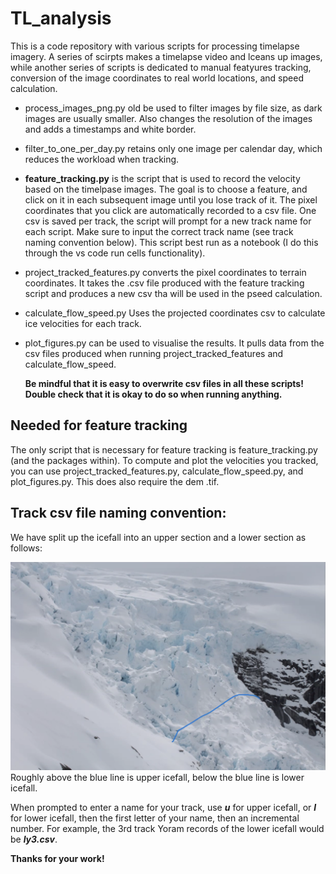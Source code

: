 # TL_analysis
This is a code repository with various scripts for processing timelapse imagery. A series of scirpts makes a timelapse video and lceans up images, while another series of scripts is dedicated to manual featyures tracking, conversion of the image coordinates to real world locations, and speed calculation. 
* process_images_png.py old be used to filter images by file size, as dark images are usually smaller. Also changes the resolution of the images and adds a timestamps and white border.
* filter_to_one_per_day.py retains only one image per calendar day, which reduces the workload when tracking.
  
* **feature_tracking.py** is the script that is used to record the velocity based on the timelpase images. The goal is to choose a feature, and click on it in each subsequent image until you lose track of it. The pixel coordinates that you click are automatically recorded to a csv file. One csv is saved per track, the script will prompt for a new track name for each script. Make sure to input the correct track name (see track naming convention below). This script best run as a notebook (I do this through the vs code run cells functionality).

* project_tracked_features.py converts the pixel coordinates to terrain coordinates. It takes the .csv file produced with the feature tracking script and produces a new csv tha will be used in the pseed calculation.
* calculate_flow_speed.py Uses the projected coordinates csv to calculate ice velocities for each track.
* plot_figures.py can be used to visualise the results. It pulls data from the csv files produced when running project_tracked_features and calculate_flow_speed.

  **Be mindful that it is easy to overwrite csv files in all these scripts! Double check that it is okay to do so when running anything.**

## Needed for feature tracking
The only script that is necessary for feature tracking is feature_tracking.py (and the packages within). To compute and plot the velocities you tracked, you can use project_tracked_features.py, calculate_flow_speed.py, and  plot_figures.py. This does also require the dem .tif.

## Track csv file naming convention:

We have split up the icefall into an upper section and a lower section as follows:

![icefall boundary](icefall_boundaries_ft.png)
Roughly above the blue line is upper icefall, below the blue line is lower icefall. 
  
When prompted to enter a name for your track, use ***u*** for upper icefall, or ***l*** for lower icefall, then the first letter of your name, then an incremental number. For example, the 3rd track Yoram records of the lower icefall would be ***ly3.csv***. 

**Thanks for your work!**
